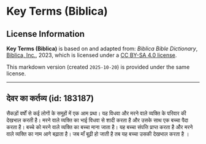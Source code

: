 # Key Terms (Biblica)

## License Information

**Key Terms (Biblica)** is based on and adapted from: _Biblica Bible Dictionary_, [Biblica, Inc.](https://www.biblica.com/), 2023, which is licensed under a [CC BY-SA 4.0 license](https://creativecommons.org/licenses/by-sa/4.0/legalcode.en).

This markdown version (created `2025-10-20`) is provided under the same license.



--------------------------------

## देवर का कर्तव्य (id: 183187)

सैकड़ों वर्षों से कई लोगों के समूहों में एक आम प्रथा। यह विधवा और मरने वाले व्यक्ति के परिवार की देखभाल करती है। मरने वाले व्यक्ति का भाई विधवा से शादी करता है और उसके साथ एक बच्चा पैदा करता है। बच्चे को मरने वाले व्यक्ति का बच्चा माना जाता है। यह बच्चा संपत्ति प्राप्त करता है और मरने वाले व्यक्ति का नाम आगे बढ़ाता है। जब माँ बूढ़ी हो जाती है तब यह बच्चा उसकी देखभाल करता है ।


